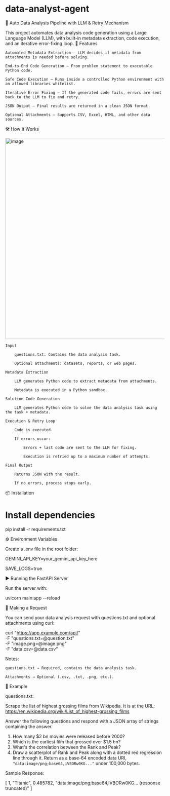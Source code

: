 # data-analyst-agent

🧠 Auto Data Analysis Pipeline with LLM & Retry Mechanism

This project automates data analysis code generation using a Large Language Model (LLM), with built-in metadata extraction, code execution, and an iterative error-fixing loop.
🚀 Features

    Automated Metadata Extraction – LLM decides if metadata from attachments is needed before solving.

    End-to-End Code Generation – From problem statement to executable Python code.

    Safe Code Execution – Runs inside a controlled Python environment with an allowed libraries whitelist.

    Iterative Error Fixing – If the generated code fails, errors are sent back to the LLM to fix and retry.

    JSON Output – Final results are returned in a clean JSON format.

    Optional Attachments – Supports CSV, Excel, HTML, and other data sources.

🛠 How It Works

<img width="1315" height="635" alt="image" src="https://github.com/user-attachments/assets/7475774e-3326-4cc3-9073-6454008c3aa0" />



    Input

        questions.txt: Contains the data analysis task.

        Optional attachments: datasets, reports, or web pages.

    Metadata Extraction

        LLM generates Python code to extract metadata from attachments.

        Metadata is executed in a Python sandbox.

    Solution Code Generation

        LLM generates Python code to solve the data analysis task using the task + metadata.

    Execution & Retry Loop

        Code is executed.

        If errors occur:

            Errors + last code are sent to the LLM for fixing.

            Execution is retried up to a maximum number of attempts.

    Final Output

        Returns JSON with the result.

        If no errors, process stops early.




📦 Installation


# Install dependencies
pip install -r requirements.txt


⚙️ Environment Variables

Create a .env file in the root folder:

GEMINI_API_KEY=your_gemini_api_key_here

SAVE_LOGS=true



▶️ Running the FastAPI Server

Run the server with:

uvicorn main:app --reload

📡 Making a Request

You can send your data analysis request with questions.txt and optional attachments using curl:

curl "https://app.example.com/api/" \
  -F "questions.txt=@question.txt" \
  -F "image.png=@image.png" \
  -F "data.csv=@data.csv"

Notes:

    questions.txt → Required, contains the data analysis task.

    Attachments → Optional (.csv, .txt, .png, etc.).

📝 Example

questions.txt:

Scrape the list of highest grossing films from Wikipedia. It is at the URL:
https://en.wikipedia.org/wiki/List_of_highest-grossing_films

Answer the following questions and respond with a JSON array of strings containing the answer.

1. How many $2 bn movies were released before 2000?
2. Which is the earliest film that grossed over $1.5 bn?
3. What's the correlation between the Rank and Peak?
4. Draw a scatterplot of Rank and Peak along with a dotted red regression line through it.
   Return as a base-64 encoded data URI, `"data:image/png;base64,iVBORw0KG..."` under 100,000 bytes.

Sample Response:

[
  1,
  "Titanic",
  0.485782,
  "data:image/png;base64,iVBORw0KG... (response truncated)"
]

